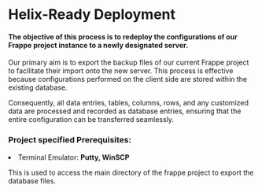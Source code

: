 <h1>Helix-Ready Deployment</h1>
<h4>The objective of this process is to redeploy the configurations of our Frappe project instance to a newly designated server.</h4>

<p>
Our primary aim is to export the backup files of our current Frappe project to facilitate their import onto the new server. This process is effective because configurations performed on the client side are stored within the existing database.
</p>

<p>
  Consequently, all data entries, tables, columns, rows, and any customized data are processed and recorded as database entries, ensuring that the entire configuration can be transferred seamlessly.
</p>

<h3>Project specified Prerequisites:</h3>
<div>
  <li>
    Terminal Emulator: <strong>Putty, WinSCP</strong>
  </li>
  <p>This is used to access the main directory of the frappe project to export the database files.</p>
</div>




